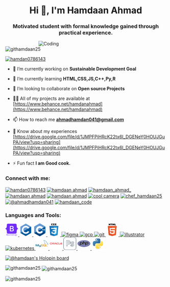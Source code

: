
<h1 align="center">Hi 👋, I'm Hamdaan Ahmad</h1>
<h3 align="center">Motivated student with formal knowledge gained through practical experience.</h3>
<img align="right" alt="Coding" width="400" src="https://art.pixilart.com/90b9672b9c20eed.gif">

<p align="left"> <img src="https://komarev.com/ghpvc/?username=githamdaan25&label=Profile%20views&color=0e75b6&style=flat" alt="githamdaan25" /> </p>

<p align="left"> <a href="https://twitter.com/hamdan0786143" target="blank"><img src="https://img.shields.io/twitter/follow/hamdan0786143?logo=twitter&style=for-the-badge" alt="hamdan0786143" /></a> </p>

- 🔭 I’m currently working on **Sustainable Development Goal**

- 🌱 I’m currently learning **HTML,CSS,JS,C++,Py,R**

- 👯 I’m looking to collaborate on **Open source Projects**

- 👨‍💻 All of my projects are available at [https://www.behance.net/hamdanahmad](https://www.behance.net/hamdanahmad)

- 📫 How to reach me **ahmadhamdan041@gmail.com**

- 📄 Know about my experiences [https://drive.google.com/file/d/1JMPFPiHRcK22tx6I_DGENeY0HOUJGuPA/view?usp=sharing](https://drive.google.com/file/d/1JMPFPiHRcK22tx6I_DGENeY0HOUJGuPA/view?usp=sharing)

- ⚡ Fun fact **I am Good cook.**

<h3 align="left">Connect with me:</h3>
<p align="left">
<a href="https://twitter.com/hamdan0786143" target="blank"><img align="center" src="https://raw.githubusercontent.com/rahuldkjain/github-profile-readme-generator/master/src/images/icons/Social/twitter.svg" alt="hamdan0786143" height="30" width="40" /></a>
<a href="https://www.linkedin.com/in/hamdaan-ahmad-34a4a0203/" target="blank"><img align="center" src="https://raw.githubusercontent.com/rahuldkjain/github-profile-readme-generator/master/src/images/icons/Social/linked-in-alt.svg" alt="hamdaan ahmad" height="30" width="40" /></a>
<a href="https://www.instagram.com/hamdaan_ahmad__?r=nametag" target="blank"><img align="center" src="https://raw.githubusercontent.com/rahuldkjain/github-profile-readme-generator/master/src/images/icons/Social/instagram.svg" alt="hamdaan_ahmad_" height="30" width="40" /></a>
<a href="https://dribbble.com/hamdaan" target="blank"><img align="center" src="https://raw.githubusercontent.com/rahuldkjain/github-profile-readme-generator/master/src/images/icons/Social/dribbble.svg" alt="hamdaan ahmad" height="30" width="40" /></a>
<a href="https://www.behance.net/hamdanahmad" target="blank"><img align="center" src="https://raw.githubusercontent.com/rahuldkjain/github-profile-readme-generator/master/src/images/icons/Social/behance.svg" alt="hamdaan ahmad" height="30" width="40" /></a>
<a href="https://www.youtube.com/c/cool camera" target="blank"><img align="center" src="https://raw.githubusercontent.com/rahuldkjain/github-profile-readme-generator/master/src/images/icons/Social/youtube.svg" alt="cool camera" height="30" width="40" /></a>
<a href="https://www.codechef.com/users/chef_hamdaan25" target="blank"><img align="center" src="https://cdn.jsdelivr.net/npm/simple-icons@3.1.0/icons/codechef.svg" alt="chef_hamdaan25" height="30" width="40" /></a>
<a href="https://www.hackerrank.com/ahmadhamdan041" target="blank"><img align="center" src="https://raw.githubusercontent.com/rahuldkjain/github-profile-readme-generator/master/src/images/icons/Social/hackerrank.svg" alt="@ahmadhamdan041" height="30" width="40" /></a>
<a href="https://www.leetcode.com/hamdaan_code" target="blank"><img align="center" src="https://raw.githubusercontent.com/rahuldkjain/github-profile-readme-generator/master/src/images/icons/Social/leet-code.svg" alt="hamdaan_code" height="30" width="40" /></a>
</p>

<h3 align="left">Languages and Tools:</h3>
<p align="left"> <a href="https://getbootstrap.com" target="_blank" rel="noreferrer"> <img src="https://raw.githubusercontent.com/devicons/devicon/master/icons/bootstrap/bootstrap-plain-wordmark.svg" alt="bootstrap" width="40" height="40"/> </a> <a href="https://www.cprogramming.com/" target="_blank" rel="noreferrer"> <img src="https://raw.githubusercontent.com/devicons/devicon/master/icons/c/c-original.svg" alt="c" width="40" height="40"/> </a> <a href="https://www.w3schools.com/cpp/" target="_blank" rel="noreferrer"> <img src="https://raw.githubusercontent.com/devicons/devicon/master/icons/cplusplus/cplusplus-original.svg" alt="cplusplus" width="40" height="40"/> </a> <a href="https://www.w3schools.com/css/" target="_blank" rel="noreferrer"> <img src="https://raw.githubusercontent.com/devicons/devicon/master/icons/css3/css3-original-wordmark.svg" alt="css3" width="40" height="40"/> </a> <a href="https://www.figma.com/" target="_blank" rel="noreferrer"> <img src="https://www.vectorlogo.zone/logos/figma/figma-icon.svg" alt="figma" width="40" height="40"/> </a> <a href="https://cloud.google.com" target="_blank" rel="noreferrer"> <img src="https://www.vectorlogo.zone/logos/google_cloud/google_cloud-icon.svg" alt="gcp" width="40" height="40"/> </a> <a href="https://git-scm.com/" target="_blank" rel="noreferrer"> <img src="https://www.vectorlogo.zone/logos/git-scm/git-scm-icon.svg" alt="git" width="40" height="40"/> </a> <a href="https://www.w3.org/html/" target="_blank" rel="noreferrer"> <img src="https://raw.githubusercontent.com/devicons/devicon/master/icons/html5/html5-original-wordmark.svg" alt="html5" width="40" height="40"/> </a> <a href="https://www.adobe.com/in/products/illustrator.html" target="_blank" rel="noreferrer"> <img src="https://www.vectorlogo.zone/logos/adobe_illustrator/adobe_illustrator-icon.svg" alt="illustrator" width="40" height="40"/> </a> <a href="https://kubernetes.io" target="_blank" rel="noreferrer"> <img src="https://www.vectorlogo.zone/logos/kubernetes/kubernetes-icon.svg" alt="kubernetes" width="40" height="40"/> </a> <a href="https://www.mysql.com/" target="_blank" rel="noreferrer"> <img src="https://raw.githubusercontent.com/devicons/devicon/master/icons/mysql/mysql-original-wordmark.svg" alt="mysql" width="40" height="40"/> </a> <a href="https://www.oracle.com/" target="_blank" rel="noreferrer"> <img src="https://raw.githubusercontent.com/devicons/devicon/master/icons/oracle/oracle-original.svg" alt="oracle" width="40" height="40"/> </a> <a href="https://www.photoshop.com/en" target="_blank" rel="noreferrer"> <img src="https://raw.githubusercontent.com/devicons/devicon/master/icons/photoshop/photoshop-line.svg" alt="photoshop" width="40" height="40"/> </a> <a href="https://www.php.net" target="_blank" rel="noreferrer"> <img src="https://raw.githubusercontent.com/devicons/devicon/master/icons/php/php-original.svg" alt="php" width="40" height="40"/> </a> <a href="https://www.python.org" target="_blank" rel="noreferrer"> <img src="https://raw.githubusercontent.com/devicons/devicon/master/icons/python/python-original.svg" alt="python" width="40" height="40"/> </a> </p>

[![@hamdaan's Holopin board](https://holopin.me/hamdaan)](https://holopin.io/@hamdaan)


<p><img align="left" src="https://github-readme-stats.vercel.app/api/top-langs?username=githamdaan25&show_icons=true&locale=en&layout=compact" alt="githamdaan25" /></p>

<p>&nbsp;<img align="center" src="https://github-readme-stats.vercel.app/api?username=githamdaan25&show_icons=true&locale=en" alt="githamdaan25" /></p>

<p><img align="center" src="https://github-readme-streak-stats.herokuapp.com/?user=githamdaan25&" alt="githamdaan25" /></p>
